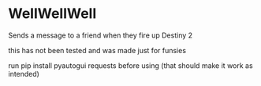 # WellWellWell
Sends a message to a friend when they fire up Destiny 2

this has not been tested and was made just for funsies

run pip install pyautogui requests before using (that should make it work as intended)
